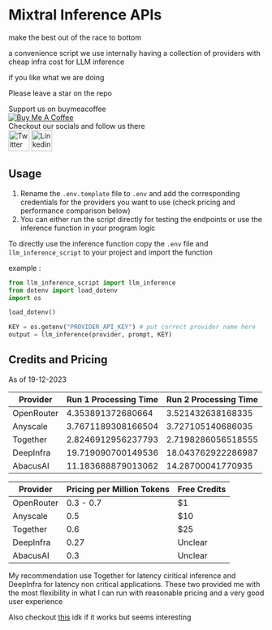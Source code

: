 # Mixtral Inference APIs
make the best out of the race to bottom

a convenience script we use internally having a collection of providers with cheap infra cost for LLM inference

if you like what we are doing  

Please leave a star on the repo

Support us on buymeacoffee  
<a href="https://www.buymeacoffee.com/bulletlaunch" target="_blank"><img src="https://github.com/BulletLaunch/.github/assets/62943847/9e97ec08-c4ab-4baa-8485-f3f543f247bb" alt="Buy Me A Coffee"></a>  
Checkout our socials and follow us there  
<a href="https://twitter.com/bulletlaunchhq" target="_blank"><img src="https://github.com/BulletLaunch/.github/assets/62943847/58075057-2502-4fe8-b2f8-c6e121194dd4" alt="Twitter" height="41" width="41"></a>
<a href="https://www.linkedin.com/company/bulletlaunch" target="_blank"><img src="https://github.com/BulletLaunch/.github/assets/62943847/e71c1e79-a287-4cfc-bad2-79ad41cd445b" alt="Linkedin" height="41" width="41"></a>  

## Usage
1. Rename the `.env.template` file to `.env` and add the corresponding credentials for the providers you want to use (check pricing and performance comparison below)
2. You can either run the script directly for testing the endpoints or use the inference function in your program logic

To directly use the inference function copy the `.env` file and `llm_inference_script` to your project and import the function
  
example :
```python
from llm_inference_script import llm_inference
from dotenv import load_dotenv
import os

load_dotenv()

KEY = os.getenv("PROVIDER_API_KEY") # put correct provider name here
output = llm_inference(provider, prompt, KEY)
```

## Credits and Pricing
As of 19-12-2023

| Provider    | Run 1 Processing Time | Run 2 Processing Time |
|-------------|-----------------------|-----------------------|
| OpenRouter  | 4.353891372680664     | 3.521432638168335     |
| Anyscale    | 3.7671189308166504    | 3.727105140686035     |
| Together    | 2.8246912956237793    | 2.7198286056518555    |
| DeepInfra   | 19.719090700149536    | 18.043762922286987    |
| AbacusAI    | 11.183688879013062    | 14.28700041770935     |

| Provider   | Pricing per Million Tokens | Free Credits |
|------------|----------------------------|--------------|
| OpenRouter | 0.3 - 0.7                  | $1          |
| Anyscale   | 0.5                        | $10         |
| Together   | 0.6                        | $25         |
| DeepInfra  | 0.27                       | Unclear      |
| AbacusAI   | 0.3                        | Unclear      |

My recommendation use Together for latency ciritical inference and DeepInfra for latency non critical applications. These two provided me with the most flexibility in what I can run with reasonable pricing and a very good user experience

Also checkout [this](https://www.f6s.com/company-deals/deepinfra/150h-free-ai-ml-models-by-api-14180 ) idk if it works but seems interesting
